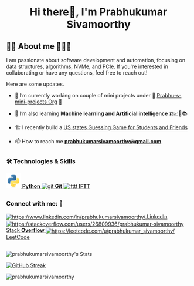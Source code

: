 <h1 align="center">Hi there👋, I'm Prabhukumar Sivamoorthy</h1>


## 💁‍♂️ About me 👨🏽‍💻 
 
 I am passionate about software development and automation, focusing on data structures, algorithms, NVMe, and PCIe. If you're interested in collaborating or have any questions, feel free to reach out!

 Here are some updates.

- 🔭 I’m currently working on couple of mini projects under 🏢 [Prabhu-s-mini-projects Org](https://github.com/Prabhu-s-mini-projects) 💼
  
- 🌱 I’m also learning **Machine learning and Artificial intelligence** 𝞹📈🧠📚
  
- 🏗️ I recently build a [US states Guessing Game for Students and Friends](https://github.com/Prabhu-s-mini-projects/tiny-python-tasks/tree/main/US_state_Game)

-  📫 How to reach me **prabhukumarsivamoorthy@gmail.com**

##
<!-- Used tag to avoid a line below -->
<h3 align="left">🛠️ Technologies & Skills</h3>

<!-- created a container to hold all the links and align to left -->
<p align="left"> 

<!-- For python image and text --> 
 <a href="https://www.python.org" target="_blank" rel="noreferrer"> 
  <img src="https://raw.githubusercontent.com/devicons/devicon/master/icons/python/python-original.svg" alt="python" width="40" height="40"/>
  <b>Python</b>
 </a> 

 <!-- For git image and text -->
 <a href="https://git-scm.com/" target="_blank" rel="noreferrer"> 
  <img src="https://www.vectorlogo.zone/logos/git-scm/git-scm-icon.svg" alt="git" width="40" height="40"/>
  <b>Git</b>
 </a> 

 <!-- for IFTT image and text -->
 <a href="https://ifttt.com/" target="_blank" rel="noreferrer"> 
  <img src="https://www.vectorlogo.zone/logos/ifttt/ifttt-ar21.svg" alt="ifttt" width="40" height="40"/>
  <b>IFTT</b>
 </a>
 
</p>

<!-- addiing this to have a line -->
## 

<!-- Used tag to avoid a line below -->
<h3 align="left">Connect with me: 🤝 </h3>

<!-- created a container to hold all the links and align to left -->
<p align="left">

 <!-- Linkedin -->
 <a href="https://linkedin.com/in/https://www.linkedin.com/in/prabhukumarsivamoorthy/" target="blank">
   <img align="center" src="https://raw.githubusercontent.com/rahuldkjain/github-profile-readme-generator/master/src/images/icons/Social/linked-in-alt.svg" alt="https://www.linkedin.com/in/prabhukumarsivamoorthy/" height="30" width="40" />
  LinkedIn
 </a>

 <!-- Stack overflow -->
 <a href="https://stackoverflow.com/users/https://stackoverflow.com/users/26809936/prabhukumar-sivamoorthy" target="blank">
   <img align="center" src="https://raw.githubusercontent.com/rahuldkjain/github-profile-readme-generator/master/src/images/icons/Social/stack-overflow.svg" alt="https://stackoverflow.com/users/26809936/prabhukumar-sivamoorthy" height="30"        width="40" />
  Stack <b>Overflow</b>
 </a>

 <!-- Leetcode -->
 <a href="https://www.leetcode.com/https://leetcode.com/u/prabhukumar_sivamoorthy/" target="blank">
  <img align="center" src="https://raw.githubusercontent.com/rahuldkjain/github-profile-readme-generator/master/src/images/icons/Social/leet-code.svg" alt="https://leetcode.com/u/prabhukumar_sivamoorthy/" height="30" width="40" />
  LeetCode
 </a>
</p>


##
<!-- Used tag to avoid a line below -->
<h3 align="left"></h3> 

<!-- Stats on commit-->
![prabhukumarsivamoorthy's Stats](https://github-readme-stats.vercel.app/api?username=prabhukumarsivamoorthy&theme=github_dark&show_icons=true&hide_border=true&count_private=true)

<!-- Stats on streak -->
[![GitHub Streak](https://github-readme-streak-stats.herokuapp.com?user=prabhukumarSivamoorthy%20&theme=github-dark&hide_border=true&card_width=600)](https://git.io/streak-stats)


<!-- Profile View count-->
<p align="left"> <img src="https://komarev.com/ghpvc/?username=prabhukumarsivamoorthy&label=Profile%20views&color=0e75b6&style=flat" alt="prabhukumarsivamoorthy" /> </p>

<!--
<p>&nbsp;<img align="center" src="https://github-readme-stats.vercel.app/api?username=prabhukumarsivamoorthy&show_icons=true&locale=en" alt="prabhukumarsivamoorthy" /></p>
<p><img align="center" src="https://github-readme-streak-stats.herokuapp.com/?user=prabhukumarsivamoorthy&" alt="prabhukumarsivamoorthy" /></p>
<p><img align="left" src="https://github-readme-stats.vercel.app/api/top-langs?username=prabhukumarsivamoorthy&show_icons=true&locale=en&layout=compact" alt="prabhukumarsivamoorthy" /></p>
-->

<!--
Reference: 
https://github-readme-streak-stats.herokuapp.com/demo/

**PrabhukumarSivamoorthy/PrabhukumarSivamoorthy** is a ✨ _special_ ✨ repository because its `README.md` (this file) appears on your GitHub profile.

Here are some ideas to get you started:

- 🔭 I’m currently working on ...
- 🌱 I’m currently learning ...
- 👯 I’m looking to collaborate on ...
- 🤔 I’m looking for help with ...
- 💬 Ask me about ...
- 📫 How to reach me: ...
- 😄 Pronouns: ...
- ⚡ Fun fact: ...
-->
